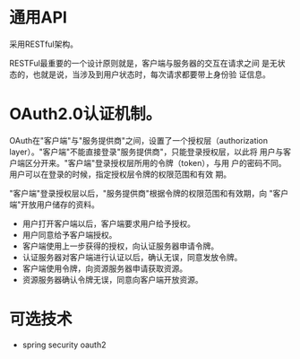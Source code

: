 # 通用API
采用RESTful架构。

RESTFul最重要的一个设计原则就是，客户端与服务器的交互在请求之间
是无状态的，也就是说，当涉及到用户状态时，每次请求都要带上身份验
证信息。

# OAuth2.0认证机制。 
OAuth在"客户端"与"服务提供商"之间，设置了一个授权层（authorization 
layer）。"客户端"不能直接登录"服务提供商"，只能登录授权层，以此将
用户与客户端区分开来。"客户端"登录授权层所用的令牌（token），与用
户的密码不同。用户可以在登录的时候，指定授权层令牌的权限范围和有效
期。

"客户端"登录授权层以后，"服务提供商"根据令牌的权限范围和有效期，向
"客户端"开放用户储存的资料。

* 用户打开客户端以后，客户端要求用户给予授权。
* 用户同意给予客户端授权。
* 客户端使用上一步获得的授权，向认证服务器申请令牌。
* 认证服务器对客户端进行认证以后，确认无误，同意发放令牌。 
* 客户端使用令牌，向资源服务器申请获取资源。
* 资源服务器确认令牌无误，同意向客户端开放资源。

# 可选技术
* spring security oauth2
